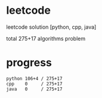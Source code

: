 # leetcode
leetcode solution [python, cpp, java]

total 275+17 algorithms problem
# progress	
	python 106+4 / 275+17
	cpp    0     / 275+17
	java   0     / 275+17
